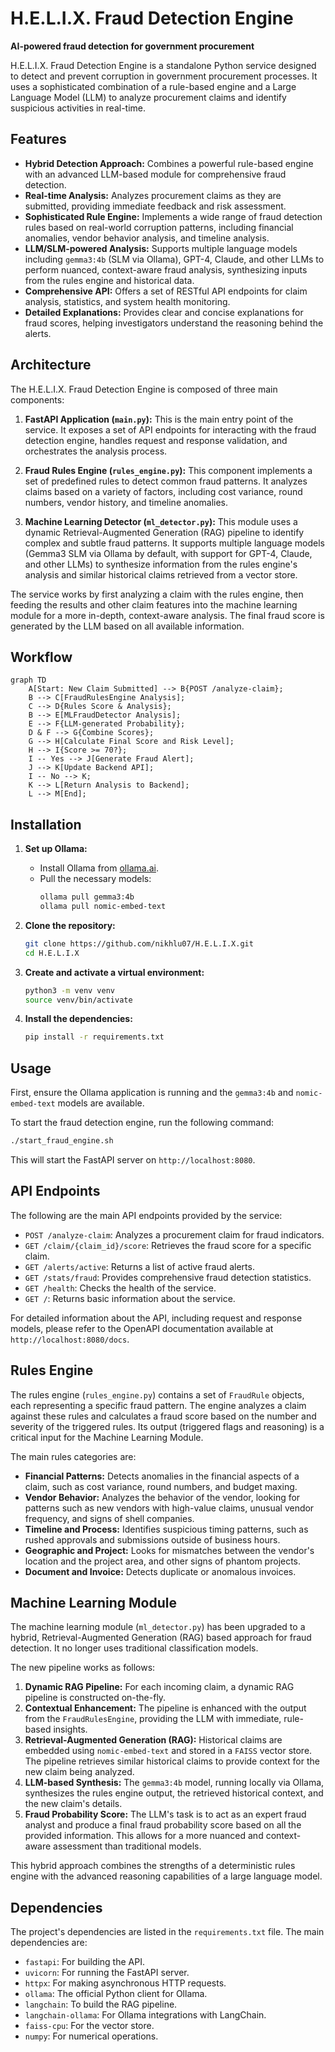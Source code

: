 # H.E.L.I.X. Fraud Detection Engine

**AI-powered fraud detection for government procurement**

H.E.L.I.X. Fraud Detection Engine is a standalone Python service designed to detect and prevent corruption in government procurement processes. It uses a sophisticated combination of a rule-based engine and a Large Language Model (LLM) to analyze procurement claims and identify suspicious activities in real-time.

## Features

- **Hybrid Detection Approach:** Combines a powerful rule-based engine with an advanced LLM-based module for comprehensive fraud detection.
- **Real-time Analysis:** Analyzes procurement claims as they are submitted, providing immediate feedback and risk assessment.
- **Sophisticated Rule Engine:** Implements a wide range of fraud detection rules based on real-world corruption patterns, including financial anomalies, vendor behavior analysis, and timeline analysis.
- **LLM/SLM-powered Analysis:** Supports multiple language models including `gemma3:4b` (SLM via Ollama), GPT-4, Claude, and other LLMs to perform nuanced, context-aware fraud analysis, synthesizing inputs from the rules engine and historical data.
- **Comprehensive API:** Offers a set of RESTful API endpoints for claim analysis, statistics, and system health monitoring.
- **Detailed Explanations:** Provides clear and concise explanations for fraud scores, helping investigators understand the reasoning behind the alerts.

## Architecture

The H.E.L.I.X. Fraud Detection Engine is composed of three main components:

1.  **FastAPI Application (`main.py`):** This is the main entry point of the service. It exposes a set of API endpoints for interacting with the fraud detection engine, handles request and response validation, and orchestrates the analysis process.

2.  **Fraud Rules Engine (`rules_engine.py`):** This component implements a set of predefined rules to detect common fraud patterns. It analyzes claims based on a variety of factors, including cost variance, round numbers, vendor history, and timeline anomalies.

3.  **Machine Learning Detector (`ml_detector.py`):** This module uses a dynamic Retrieval-Augmented Generation (RAG) pipeline to identify complex and subtle fraud patterns. It supports multiple language models (Gemma3 SLM via Ollama by default, with support for GPT-4, Claude, and other LLMs) to synthesize information from the rules engine's analysis and similar historical claims retrieved from a vector store.

The service works by first analyzing a claim with the rules engine, then feeding the results and other claim features into the machine learning module for a more in-depth, context-aware analysis. The final fraud score is generated by the LLM based on all available information.

## Workflow

```mermaid
graph TD
    A[Start: New Claim Submitted] --> B{POST /analyze-claim};
    B --> C[FraudRulesEngine Analysis];
    C --> D{Rules Score & Analysis};
    B --> E[MLFraudDetector Analysis];
    E --> F{LLM-generated Probability};
    D & F --> G{Combine Scores};
    G --> H[Calculate Final Score and Risk Level];
    H --> I{Score >= 70?};
    I -- Yes --> J[Generate Fraud Alert];
    J --> K[Update Backend API];
    I -- No --> K;
    K --> L[Return Analysis to Backend];
    L --> M[End];
```

## Installation

1.  **Set up Ollama:**
    - Install Ollama from [ollama.ai](https://ollama.ai/).
    - Pull the necessary models:
      ```bash
      ollama pull gemma3:4b
      ollama pull nomic-embed-text
      ```

2.  **Clone the repository:**
    ```bash
    git clone https://github.com/nikhlu07/H.E.L.I.X.git
    cd H.E.L.I.X
    ```

3.  **Create and activate a virtual environment:**
    ```bash
    python3 -m venv venv
    source venv/bin/activate
    ```

4.  **Install the dependencies:**
    ```bash
    pip install -r requirements.txt
    ```

## Usage

First, ensure the Ollama application is running and the `gemma3:4b` and `nomic-embed-text` models are available.

To start the fraud detection engine, run the following command:

```bash
./start_fraud_engine.sh
```

This will start the FastAPI server on `http://localhost:8080`.

## API Endpoints

The following are the main API endpoints provided by the service:

-   `POST /analyze-claim`: Analyzes a procurement claim for fraud indicators.
-   `GET /claim/{claim_id}/score`: Retrieves the fraud score for a specific claim.
-   `GET /alerts/active`: Returns a list of active fraud alerts.
-   `GET /stats/fraud`: Provides comprehensive fraud detection statistics.
-   `GET /health`: Checks the health of the service.
-   `GET /`: Returns basic information about the service.

For detailed information about the API, including request and response models, please refer to the OpenAPI documentation available at `http://localhost:8080/docs`.

## Rules Engine

The rules engine (`rules_engine.py`) contains a set of `FraudRule` objects, each representing a specific fraud pattern. The engine analyzes a claim against these rules and calculates a fraud score based on the number and severity of the triggered rules. Its output (triggered flags and reasoning) is a critical input for the Machine Learning Module.

The main rules categories are:

-   **Financial Patterns:** Detects anomalies in the financial aspects of a claim, such as cost variance, round numbers, and budget maxing.
-   **Vendor Behavior:** Analyzes the behavior of the vendor, looking for patterns such as new vendors with high-value claims, unusual vendor frequency, and signs of shell companies.
-   **Timeline and Process:** Identifies suspicious timing patterns, such as rushed approvals and submissions outside of business hours.
-   **Geographic and Project:** Looks for mismatches between the vendor's location and the project area, and other signs of phantom projects.
-   **Document and Invoice:** Detects duplicate or anomalous invoices.

## Machine Learning Module

The machine learning module (`ml_detector.py`) has been upgraded to a hybrid, Retrieval-Augmented Generation (RAG) based approach for fraud detection. It no longer uses traditional classification models.

The new pipeline works as follows:

1.  **Dynamic RAG Pipeline:** For each incoming claim, a dynamic RAG pipeline is constructed on-the-fly.
2.  **Contextual Enhancement:** The pipeline is enhanced with the output from the `FraudRulesEngine`, providing the LLM with immediate, rule-based insights.
3.  **Retrieval-Augmented Generation (RAG):** Historical claims are embedded using `nomic-embed-text` and stored in a `FAISS` vector store. The pipeline retrieves similar historical claims to provide context for the new claim being analyzed.
4.  **LLM-based Synthesis:** The `gemma3:4b` model, running locally via Ollama, synthesizes the rules engine output, the retrieved historical context, and the new claim's details.
5.  **Fraud Probability Score:** The LLM's task is to act as an expert fraud analyst and produce a final fraud probability score based on all the provided information. This allows for a more nuanced and context-aware assessment than traditional models.

This hybrid approach combines the strengths of a deterministic rules engine with the advanced reasoning capabilities of a large language model.

## Dependencies

The project's dependencies are listed in the `requirements.txt` file. The main dependencies are:

-   `fastapi`: For building the API.
-   `uvicorn`: For running the FastAPI server.
-   `httpx`: For making asynchronous HTTP requests.
-   `ollama`: The official Python client for Ollama.
-   `langchain`: To build the RAG pipeline.
-   `langchain-ollama`: For Ollama integrations with LangChain.
-   `faiss-cpu`: For the vector store.
-   `numpy`: For numerical operations.
